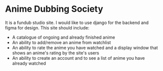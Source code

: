 # Anime Dubbing Society
It is a fundub studio site. I would like to use django for the backend and figma for design. This site should include: 
* A catalogue of ongoing and already finished anime
* An ability to add/remove an anime from watchlist
* An ability to rate the anime you have watched and a display window that shows an anime's rating by the site's users
* An ability to create an account and to see a list of anime you have already watched 
